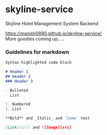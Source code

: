 # skyline-service

Skyline Hotel Management System Backend   

https://manish0890.github.io/skyline-service/   
More goodies coming up.....   

### Guidelines for markdown
```markdown
Syntax highlighted code block

# Header 1
## Header 2
### Header 3

- Bulleted
- List

1. Numbered
2. List

**Bold** and _Italic_ and `Code` text

[Link](url) and ![Image](src)
```